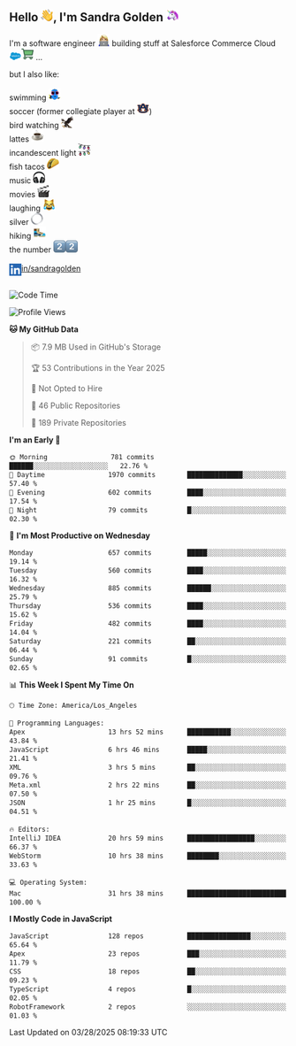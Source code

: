 ## Hello <img src="./static/emoji/wave.png" width="22" />, I'm Sandra Golden <img src="./static/emoji/unicorn-face.png" width="22" />

I'm a software engineer <img src="./static/emoji/female-technologist.png" width="22" /> building stuff at Salesforce Commerce Cloud <img src="./static/emoji/salesforce.png" width="22" /><img src="./static/emoji/commerce-cloud.png" width="22" />&nbsp;...

but I also like:<br/><br/>
swimming <img alt="swimming" src="./static/emoji/keep-swimming.png" width="22" /><br/>
soccer  (former collegiate player at <img src="./static/emoji/auburn.png" width="22" />)<br/>
bird watching <img src="./static/emoji/eagle.png" width="22" /><br/>
lattes <img src="./static/emoji/coffee.png" width="22" /><br/>
incandescent light <img src="./static/emoji/lights.png" width="22" /><br/>
fish tacos <img src="./static/emoji/taco.png" width="22" /><br/>
music <img src="./static/emoji/headphones.png" width="22" /><br/>
movies <img src="./static/emoji/movie-clapper.png" width="22" /><br/>
laughing <img src="./static/emoji/joy-cat.png" width="22" /><br/>
silver <img src="./static/emoji/silver-hoop.png" width="22" /><br/>
hiking <img src="./static/emoji/hiker.png" width="22" /><br/>
the number <img src="./static/emoji/two.png" width="22" /><img src="./static/emoji/two.png" width="22" />
<br/><br/>
<img align="left" alt="Sandra Golden | LinkedIn" width="22px" src="./static/emoji/linkedin.png" /> <a href="https://www.linkedin.com/in/sandragolden/">in/sandragolden</a>
<br/><br/>
<!--START_SECTION:waka-->
![Code Time](http://img.shields.io/badge/Code%20Time-955%20hrs%2013%20mins-blue)

![Profile Views](http://img.shields.io/badge/Profile%20Views-0-blue)

**🐱 My GitHub Data** 

> 📦 7.9 MB Used in GitHub's Storage 
 > 
> 🏆 53 Contributions in the Year 2025
 > 
> 🚫 Not Opted to Hire
 > 
> 📜 46 Public Repositories 
 > 
> 🔑 189 Private Repositories 
 > 
**I'm an Early 🐤** 

```text
🌞 Morning                781 commits         ██████░░░░░░░░░░░░░░░░░░░   22.76 % 
🌆 Daytime                1970 commits        ██████████████░░░░░░░░░░░   57.40 % 
🌃 Evening                602 commits         ████░░░░░░░░░░░░░░░░░░░░░   17.54 % 
🌙 Night                  79 commits          █░░░░░░░░░░░░░░░░░░░░░░░░   02.30 % 
```
📅 **I'm Most Productive on Wednesday** 

```text
Monday                   657 commits         █████░░░░░░░░░░░░░░░░░░░░   19.14 % 
Tuesday                  560 commits         ████░░░░░░░░░░░░░░░░░░░░░   16.32 % 
Wednesday                885 commits         ██████░░░░░░░░░░░░░░░░░░░   25.79 % 
Thursday                 536 commits         ████░░░░░░░░░░░░░░░░░░░░░   15.62 % 
Friday                   482 commits         ████░░░░░░░░░░░░░░░░░░░░░   14.04 % 
Saturday                 221 commits         ██░░░░░░░░░░░░░░░░░░░░░░░   06.44 % 
Sunday                   91 commits          █░░░░░░░░░░░░░░░░░░░░░░░░   02.65 % 
```


📊 **This Week I Spent My Time On** 

```text
🕑︎ Time Zone: America/Los_Angeles

💬 Programming Languages: 
Apex                     13 hrs 52 mins      ███████████░░░░░░░░░░░░░░   43.84 % 
JavaScript               6 hrs 46 mins       █████░░░░░░░░░░░░░░░░░░░░   21.41 % 
XML                      3 hrs 5 mins        ██░░░░░░░░░░░░░░░░░░░░░░░   09.76 % 
Meta.xml                 2 hrs 22 mins       ██░░░░░░░░░░░░░░░░░░░░░░░   07.50 % 
JSON                     1 hr 25 mins        █░░░░░░░░░░░░░░░░░░░░░░░░   04.51 % 

🔥 Editors: 
IntelliJ IDEA            20 hrs 59 mins      █████████████████░░░░░░░░   66.37 % 
WebStorm                 10 hrs 38 mins      ████████░░░░░░░░░░░░░░░░░   33.63 % 

💻 Operating System: 
Mac                      31 hrs 38 mins      █████████████████████████   100.00 % 
```

**I Mostly Code in JavaScript** 

```text
JavaScript               128 repos           ████████████████░░░░░░░░░   65.64 % 
Apex                     23 repos            ███░░░░░░░░░░░░░░░░░░░░░░   11.79 % 
CSS                      18 repos            ██░░░░░░░░░░░░░░░░░░░░░░░   09.23 % 
TypeScript               4 repos             █░░░░░░░░░░░░░░░░░░░░░░░░   02.05 % 
RobotFramework           2 repos             ░░░░░░░░░░░░░░░░░░░░░░░░░   01.03 % 
```




 Last Updated on 03/28/2025 08:19:33 UTC
<!--END_SECTION:waka-->
